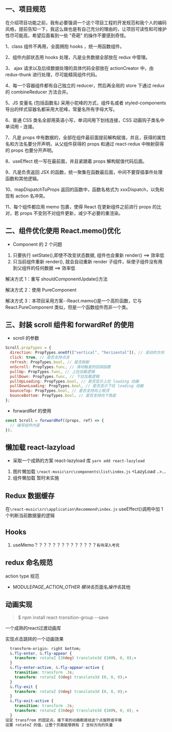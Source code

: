 <!--
 * @Author: raotaohub
 * @Date: 2021-02-12 23:51:27
 * @LastEditTime: 2021-02-15 20:36:39
 * @LastEditors: raotaohub
 * @FilePath: \react-music\README.md
 * @Description: 项目描述和注意事项
-->

## 一、项目规范

在介绍项目功能之前，我有必要强调一个这个项目工程的开发规范和我个人的编码风格，提前告知一下，我这么做也是有自己充分的理由的，让项目可读性和可维护性尽可能高，希望后面看到一些 "奇葩" 的操作不要感到奇怪。

1、class 组件不再用，全面拥抱 hooks ，统一用函数组件。

2、组件内部状态用 hooks 处理，凡是业务数据全部放在 redux 中管理。

3、 ajax 请求以及后续数据处理的具体代码全部放在 actionCreator 中，由 redux-thunk 进行处理，尽可能精简组件代码。

4、每一个容器组件都有自己独立的 reducer，然后再全局的 store 下通过 redux 的 combineReducer 方法合并。

5、JS 变量名 (包括函数名) 采用小驼峰的方式，组件名或者 styled-components 导出的样式容器名都采用大驼峰，常量名所有字母大写。

6、普通 CSS 类名全部用英语小写，单词间用下划线连接，CSS 动画钩子类名中单词用 - 连接。

7、凡是 props 中有数据的，全部在组件最前面提前解构赋值，并且，获得的属性名和方法名要分开声明，从父组件获得的 props 和通过 react-redux 中映射获得的 props 也要分开声明。

8、useEffect 统一写在最前面，并且紧跟着 props 解构赋值代码后面。

9、凡是负责返回 JSX 的函数，统一聚集在函数最后面，中间不要穿插事件处理函数和其他逻辑。

10、mapDispatchToProps 返回的函数中，函数名格式为 xxxDispatch，以免和现有 action 名冲突。

11、每个组件都应用 memo 包裹，使得 React 在更新组件之前进行 props 的比对，若 props 不变则不对组件更新，减少不必要的重渲染。

## 二、组件优化使用 React.memo()优化

- Component 的 2 个问题

1. 只要执行 setState(),即使不改变状态数据, 组件也会重新 render() ==> 效率低
2. 只当前组件重新 render(), 就会自动重新 render 子组件，纵使子组件没有用到父组件的任何数据 ==> 效率低

解决方式 1：重写 shouldComponentUpdate()方法

解决方式 2：使用 PureComponent

解决方式 3：本项目采用方案--React.memo()是一个高阶函数，它与 React.PureComponent 类似，但是一个函数组件而非一个类。

## 三、封装 scroll 组件和 forwardRef 的使用

- scroll 的参数

```js
Scroll.propTypes = {
  direction: PropTypes.oneOf(["vertical", "horizental"]), // 滚动的方向
  click: true, // 是否支持点击
  refresh: PropTypes.bool, // 是否刷新
  onScroll: PropTypes.func, // 滑动触发的回调函数
  pullUp: PropTypes.func, // 上拉加载逻辑
  pullDown: PropTypes.func, // 下拉加载逻辑
  pullUpLoading: PropTypes.bool, // 是否显示上拉 loading 动画
  pullDownLoading: PropTypes.bool, // 是否显示下拉 loading 动画
  bounceTop: PropTypes.bool, // 是否支持向上吸顶
  bounceBottom: PropTypes.bool, // 是否支持向下吸底
};
```

- forwardRef 的使用

```js
const Scroll = forwardRef((props, ref) => {
  // 编写组件内容
});
```

## 懒加载 react-lazyload

- 采取一个成熟的方案 react-lazyload 库 `yarn add react-lazyload`

1. 图片懒加载
   `\react-music\src\components\list\index.js` <LazyLoad ..>...</LazyLoad>
2. 组件懒加载
   暂时未实施

## Redux 数据缓存

在`\react-music\src\application\Recommend\index.js` useEffect()调用中加 1 个判断当前数据量的逻辑

## Hooks

1. useMemo？？？？？？？？？？？？？？`有待深入考究`

## redux 命名规范

action type 规范

- MODULE*PAGE_ACTION_OTHER
  模块名*页面名*操作名*其他

## 动画实现

> $ npm install react-transition-group --save

一个成熟的react过渡动画库

实现点击跳转的一个动画效果

```css
  transform-origin: right bottom;
  &.fly-enter, &.fly-appear {
    transform: rotateZ (30deg) translate3d (100%, 0, 0);⭐
  }
  &.fly-enter-active, &.fly-appear-active {
    transition: transform .3s;
    transform: rotateZ (0deg) translate3d (0, 0, 0);⭐
  }
  &.fly-exit {
    transform: rotateZ (0deg) translate3d (0, 0, 0);⭐
  }
  &.fly-exit-active {
    transition: transform .3s;
    transform: rotateZ (30deg) translate3d (100%, 0, 0); ⭐
  }
设定 transfrom 的固定点，接下来的动画都是绕这个点旋转或平移
设置 rotateZ 的值，让整个页面能够拥有 Z 坐标方向的矢量
```

